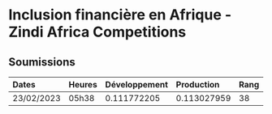 # Inclusion financière en Afrique - Zindi Africa Competitions

## Soumissions

|Dates|Heures|Développement|Production|Rang|
|:-|:-|:-|:-|:-|
|23/02/2023|05h38|0.111772205|0.113027959|38|